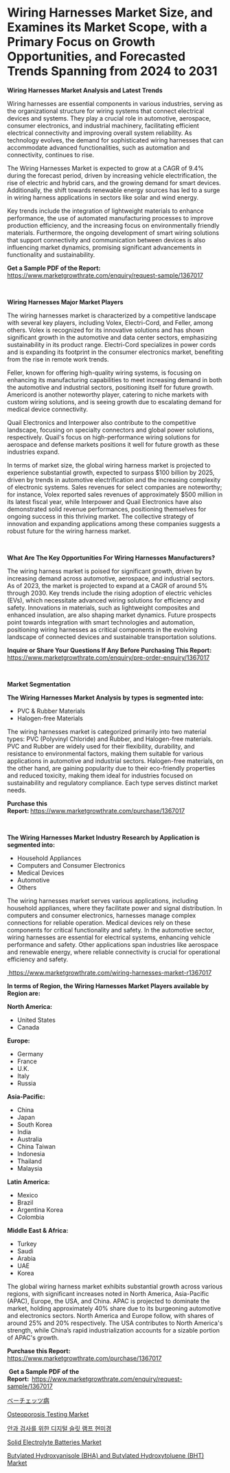<p><h1>Wiring Harnesses Market Size, and Examines its Market Scope, with a Primary Focus on Growth Opportunities, and Forecasted Trends Spanning from 2024 to 2031</h1></p><p><strong>Wiring Harnesses Market Analysis and Latest Trends</strong></p>
<p><p>Wiring harnesses are essential components in various industries, serving as the organizational structure for wiring systems that connect electrical devices and systems. They play a crucial role in automotive, aerospace, consumer electronics, and industrial machinery, facilitating efficient electrical connectivity and improving overall system reliability. As technology evolves, the demand for sophisticated wiring harnesses that can accommodate advanced functionalities, such as automation and connectivity, continues to rise.</p><p>The Wiring Harnesses Market is expected to grow at a CAGR of 9.4% during the forecast period, driven by increasing vehicle electrification, the rise of electric and hybrid cars, and the growing demand for smart devices. Additionally, the shift towards renewable energy sources has led to a surge in wiring harness applications in sectors like solar and wind energy. </p><p>Key trends include the integration of lightweight materials to enhance performance, the use of automated manufacturing processes to improve production efficiency, and the increasing focus on environmentally friendly materials. Furthermore, the ongoing development of smart wiring solutions that support connectivity and communication between devices is also influencing market dynamics, promising significant advancements in functionality and sustainability.</p></p>
<p><strong>Get a Sample PDF of the Report:&nbsp;</strong> <a href="https://www.marketgrowthrate.com/enquiry/request-sample/1367017">https://www.marketgrowthrate.com/enquiry/request-sample/1367017</a></p>
<p>&nbsp;</p>
<p><strong>Wiring Harnesses Major Market Players</strong></p>
<p><p>The wiring harnesses market is characterized by a competitive landscape with several key players, including Volex, Electri-Cord, and Feller, among others. Volex is recognized for its innovative solutions and has shown significant growth in the automotive and data center sectors, emphasizing sustainability in its product range. Electri-Cord specializes in power cords and is expanding its footprint in the consumer electronics market, benefiting from the rise in remote work trends.</p><p>Feller, known for offering high-quality wiring systems, is focusing on enhancing its manufacturing capabilities to meet increasing demand in both the automotive and industrial sectors, positioning itself for future growth. Americord is another noteworthy player, catering to niche markets with custom wiring solutions, and is seeing growth due to escalating demand for medical device connectivity.</p><p>Quail Electronics and Interpower also contribute to the competitive landscape, focusing on specialty connectors and global power solutions, respectively. Quail's focus on high-performance wiring solutions for aerospace and defense markets positions it well for future growth as these industries expand.</p><p>In terms of market size, the global wiring harness market is projected to experience substantial growth, expected to surpass $100 billion by 2025, driven by trends in automotive electrification and the increasing complexity of electronic systems. Sales revenues for select companies are noteworthy; for instance, Volex reported sales revenues of approximately $500 million in its latest fiscal year, while Interpower and Quail Electronics have also demonstrated solid revenue performances, positioning themselves for ongoing success in this thriving market. The collective strategy of innovation and expanding applications among these companies suggests a robust future for the wiring harness market.</p></p>
<p>&nbsp;</p>
<p><strong>What Are The Key Opportunities For Wiring Harnesses Manufacturers?</strong></p>
<p><p>The wiring harness market is poised for significant growth, driven by increasing demand across automotive, aerospace, and industrial sectors. As of 2023, the market is projected to expand at a CAGR of around 5% through 2030. Key trends include the rising adoption of electric vehicles (EVs), which necessitate advanced wiring solutions for efficiency and safety. Innovations in materials, such as lightweight composites and enhanced insulation, are also shaping market dynamics. Future prospects point towards integration with smart technologies and automation, positioning wiring harnesses as critical components in the evolving landscape of connected devices and sustainable transportation solutions.</p></p>
<p><strong>Inquire or Share Your Questions If Any Before Purchasing This Report:</strong> <a href="https://www.marketgrowthrate.com/enquiry/pre-order-enquiry/1367017">https://www.marketgrowthrate.com/enquiry/pre-order-enquiry/1367017</a></p>
<p>&nbsp;</p>
<p><strong>Market Segmentation</strong></p>
<p><strong>The Wiring Harnesses Market Analysis by types is segmented into:</strong></p>
<p><ul><li>PVC & Rubber Materials</li><li>Halogen-free Materials</li></ul></p>
<p><p>The wiring harnesses market is categorized primarily into two material types: PVC (Polyvinyl Chloride) and Rubber, and Halogen-free materials. PVC and Rubber are widely used for their flexibility, durability, and resistance to environmental factors, making them suitable for various applications in automotive and industrial sectors. Halogen-free materials, on the other hand, are gaining popularity due to their eco-friendly properties and reduced toxicity, making them ideal for industries focused on sustainability and regulatory compliance. Each type serves distinct market needs.</p></p>
<p><strong>Purchase this Report:&nbsp;</strong><a href="https://www.marketgrowthrate.com/purchase/1367017">https://www.marketgrowthrate.com/purchase/1367017</a></p>
<p>&nbsp;</p>
<p><strong>The Wiring Harnesses Market Industry Research by Application is segmented into:</strong></p>
<p><ul><li>Household Appliances</li><li>Computers and Consumer Electronics</li><li>Medical Devices</li><li>Automotive</li><li>Others</li></ul></p>
<p><p>The wiring harnesses market serves various applications, including household appliances, where they facilitate power and signal distribution. In computers and consumer electronics, harnesses manage complex connections for reliable operation. Medical devices rely on these components for critical functionality and safety. In the automotive sector, wiring harnesses are essential for electrical systems, enhancing vehicle performance and safety. Other applications span industries like aerospace and renewable energy, where reliable connectivity is crucial for operational efficiency and safety.</p></p>
<p><a href="https://www.marketgrowthrate.com/wiring-harnesses-market-r1367017">&nbsp;https://www.marketgrowthrate.com/wiring-harnesses-market-r1367017</a></p>
<p><strong>In terms of Region, the Wiring Harnesses Market Players available by Region are:</strong></p>
<p>
    <p> <strong> North America: </strong>
        <ul>
            <li>United States</li>
            <li>Canada</li>
        </ul>
        </p> 
    <p> <strong> Europe: </strong>
        <ul>
            <li>Germany</li>
            <li>France</li>
            <li>U.K.</li>
            <li>Italy</li>
            <li>Russia</li>
        </ul>
        </p> 
    <p> <strong> Asia-Pacific: </strong>
        <ul>
            <li>China</li>
            <li>Japan</li>
            <li>South Korea</li>
            <li>India</li>
            <li>Australia</li>
            <li>China Taiwan</li>
            <li>Indonesia</li>
            <li>Thailand</li>
            <li>Malaysia</li>
        </ul>
        </p> 
    <p> <strong> Latin America: </strong>
        <ul>
            <li>Mexico</li>
            <li>Brazil</li>
            <li>Argentina Korea</li>
            <li>Colombia</li>
        </ul>
        </p> 
    <p> <strong> Middle East & Africa: </strong>
        <ul>
            <li>Turkey</li>
            <li>Saudi</li>
            <li>Arabia</li>
            <li>UAE</li>
            <li>Korea</li>
        </ul>
    </p>
    </p>
<p><p>The global wiring harness market exhibits substantial growth across various regions, with significant increases noted in North America, Asia-Pacific (APAC), Europe, the USA, and China. APAC is projected to dominate the market, holding approximately 40% share due to its burgeoning automotive and electronics sectors. North America and Europe follow, with shares of around 25% and 20% respectively. The USA contributes to North America's strength, while China’s rapid industrialization accounts for a sizable portion of APAC's growth.</p></p>
<p><strong>Purchase this Report: </strong><a href="https://www.marketgrowthrate.com/purchase/1367017">https://www.marketgrowthrate.com/purchase/1367017</a></p>
<p>&nbsp;<strong>Get a Sample PDF of the Report:&nbsp;&nbsp;</strong><a href="https://www.marketgrowthrate.com/enquiry/request-sample/1367017">https://www.marketgrowthrate.com/enquiry/request-sample/1367017</a></p>
<p><strong></strong></p>
<p><p><a href="https://medium.com/@hornbakerbarbara/%E3%82%B0%E3%83%AD%E3%83%BC%E3%83%90%E3%83%AB%E3%83%99%E3%83%BC%E3%83%81%E3%82%A7%E3%83%83%E3%83%88%E7%97%85%E5%B8%82%E5%A0%B4%E3%81%AE%E5%8B%95%E5%90%91%E3%81%A8%E9%9D%A9%E6%96%B0-%E5%85%88%E8%A6%8B%E7%9A%84%E5%88%86%E6%9E%90-2024%E5%B9%B4-2031%E5%B9%B4-5a5a575260fc">ベーチェッツ病</a></p><p><a href="https://www.linkedin.com/pulse/osteoporosis-testing-market-revolution-2024-2031-trends-shaping-r9yye?trackingId=Lo5cVhxfTROBAW3TDxi%2FNg%3D%3D">Osteoporosis Testing Market</a></p><p><a href="https://medium.com/@wesleygaylordjks/%EC%95%88%EA%B3%BC-%EA%B2%80%EC%82%AC-%EC%8B%9C%EC%9E%A5%EC%9D%84-%EC%9C%84%ED%95%9C-%EB%94%94%EC%A7%80%ED%84%B8-%EC%8A%AC%EB%A6%BF-%EB%9E%A8%ED%94%84-%ED%98%84%EB%AF%B8%EA%B2%BD%EC%9D%98-%EC%A3%BC%EC%9A%94-%EB%8F%99%EB%A0%A5-%EB%B6%84%EC%84%9D-2024%EB%85%84%EB%B6%80%ED%84%B0-2031%EB%85%84%EA%B9%8C%EC%A7%80%EC%9D%98-%EC%8B%9C%EC%9E%A5-%EB%8F%99%ED%96%A5%EA%B3%BC-%EB%AF%B8%EB%9E%98-%EC%A0%84%EB%A7%9D-73b0ea45e2c7">안과 검사를 위한 디지털 슬릿 램프 현미경</a></p><p><a href="https://github.com/SanjidaKhan901/Market-Research-Report-List-1/blob/main/solid-electrolyte-batteries-market.md">Solid Electrolyte Batteries Market</a></p><p><a href="https://issuu.com/reportprime-2/docs/butylated-hydroxyanisole-bha-and-bu_38ea600db22b7f">Butylated Hydroxyanisole (BHA) and Butylated Hydroxytoluene (BHT) Market</a></p></p>